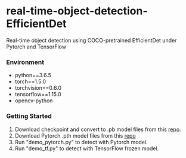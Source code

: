 # real-time-object-detection-EfficientDet
Real-time object detection using COCO-pretrained EfficientDet under Pytorch and TensorFlow
### Environment

- python==3.6.5
- torch==1.5.0
- torchvision==0.6.0
- tensorflow==1.15.0
- opencv-python


### Getting Started

1. Download checkpoint and convert to .pb model files from this [repo](https://github.com/google/automl/tree/master/efficientdet).
2. Download Pytorch .pth model files from this [repo](https://github.com/zylo117/Yet-Another-EfficientDet-Pytorch) 
3. Run "demo_pytorch.py" to detect with Pytorch model.
4. Run "demo_tf.py" to detect with TensorFlow frozen model.

